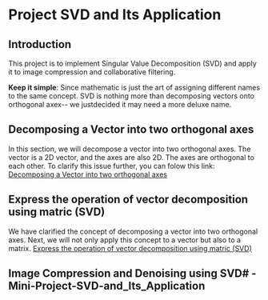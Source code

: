 # Project SVD and Its Application
## Introduction
This project is to implement Singular Value Decomposition (SVD) and apply it to image compression and collaborative filtering.

**Keep it simple**: Since mathematic is just the art of assigning different names to the same concept. SVD is nothing more than decomposing vectors onto orthogonal axex-- we justdecided it may need a more deluxe name.

## Decomposing a Vector into two orthogonal axes
 In this section, we will decompose a vector into two orthogonal axes. The vector is a 2D vector, and the axes are also 2D. The axes are orthogonal to each other.
 To clarify this issue further, you can folow this link: [Decomposing a Vector into two orthogonal axes](Decomposing_a_Vector_into_two_orthorgonal_axes.pptx)

## Express the operation of vector decomposition using matric (SVD)
 We have clarified the concept of decomposing a vector into two orthogonal axes. Next, we will not only apply this concept to a vector but also to a matrix. [Express the operation of vector decomposition using matric (SVD)](Express_the_operation_of_vector_decomposition_using_matric_(SVD).pptx)

## Image Compression and Denoising using SVD# -Mini-Project-SVD-and_Its_Application
